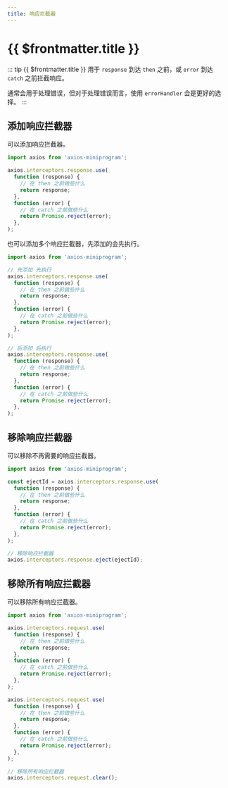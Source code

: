 ```yaml
---
title: 响应拦截器
---
```


# {{ $frontmatter.title }}

::: tip {{ $frontmatter.title }}
用于 `response` 到达 `then` 之前，或 `error` 到达 `catch` 之前拦截响应。

通常会用于处理错误，但对于处理错误而言，使用 `errorHandler` 会是更好的选择。
:::

## 添加响应拦截器

可以添加响应拦截器。

```ts
import axios from 'axios-miniprogram';

axios.interceptors.response.use(
  function (response) {
    // 在 then 之前做些什么
    return response;
  },
  function (error) {
    // 在 catch 之前做些什么
    return Promise.reject(error);
  },
);
```

也可以添加多个响应拦截器，先添加的会先执行。

```ts
import axios from 'axios-miniprogram';

// 先添加 先执行
axios.interceptors.response.use(
  function (response) {
    // 在 then 之前做些什么
    return response;
  },
  function (error) {
    // 在 catch 之前做些什么
    return Promise.reject(error);
  },
);

// 后添加 后执行
axios.interceptors.response.use(
  function (response) {
    // 在 then 之前做些什么
    return response;
  },
  function (error) {
    // 在 catch 之前做些什么
    return Promise.reject(error);
  },
);
```

## 移除响应拦截器

可以移除不再需要的响应拦截器。

```ts
import axios from 'axios-miniprogram';

const ejectId = axios.interceptors.response.use(
  function (response) {
    // 在 then 之前做些什么
    return response;
  },
  function (error) {
    // 在 catch 之前做些什么
    return Promise.reject(error);
  },
);

// 移除响应拦截器
axios.interceptors.response.eject(ejectId);
```

## 移除所有响应拦截器

可以移除所有响应拦截器。

```ts
import axios from 'axios-miniprogram';

axios.interceptors.request.use(
  function (response) {
    // 在 then 之前做些什么
    return response;
  },
  function (error) {
    // 在 catch 之前做些什么
    return Promise.reject(error);
  },
);

axios.interceptors.request.use(
  function (response) {
    // 在 then 之前做些什么
    return response;
  },
  function (error) {
    // 在 catch 之前做些什么
    return Promise.reject(error);
  },
);

// 移除所有响应拦截器
axios.interceptors.request.clear();
```
